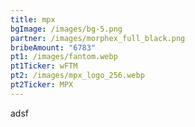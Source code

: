 ```yaml
---
title: mpx
bgImage: /images/bg-5.png
partner: /images/morphex_full_black.png
bribeAmount: "6783"
pt1: /images/fantom.webp
pt1Ticker: wFTM
pt2: /images/mpx_logo_256.webp
pt2Ticker: MPX
---
```

a﻿dsf